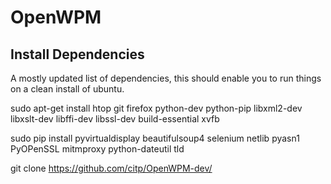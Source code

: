 OpenWPM
=======


Install Dependencies
--------------------

A mostly updated list of dependencies, this should enable you to run things on a clean
install of ubuntu.

sudo apt-get install htop git firefox python-dev python-pip libxml2-dev libxslt-dev libffi-dev libssl-dev build-essential xvfb

sudo pip install pyvirtualdisplay beautifulsoup4 selenium netlib pyasn1 PyOPenSSL mitmproxy python-dateutil tld

git clone https://github.com/citp/OpenWPM-dev/
